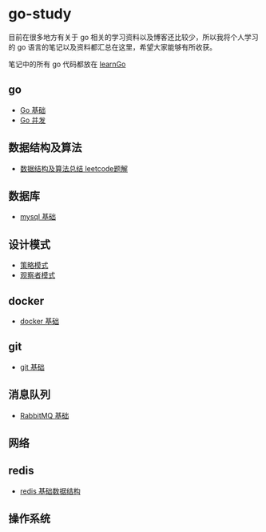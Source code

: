 # go-study
目前在很多地方有关于 go 相关的学习资料以及博客还比较少，所以我将个人学习的 go 语言的笔记以及资料都汇总在这里，希望大家能够有所收获。

笔记中的所有 go 代码都放在 [learnGo](https://github.com/cnymw/learnGo)

## go
- [Go 基础](/docs/go/go基础.md)
- [Go 并发](/docs/go/go并发.md)

## 数据结构及算法
- [数据结构及算法总结 leetcode题解](/docs/algorithm/算法.md)

## 数据库
- [mysql 基础](/docs/database/mysql基础.md)

## 设计模式
- [策略模式](/docs/design/strategy/策略模式.md)
- [观察者模式](/docs/design/observer/观察者模式.md)

## docker
- [docker 基础](/docs/docker/docker基础.md)

## git
- [git 基础](/docs/git/git基础.md)

## 消息队列
- [RabbitMQ 基础](/docs/RabbitMQ/RabbitMQ基础.md)

## 网络

## redis
- [redis 基础数据结构](/docs/redis/redis基础数据结构.md)

## 操作系统